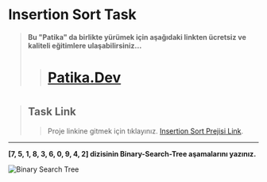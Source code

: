 # Insertion Sort Task
>#### Bu "Patika" da birlikte yürümek için aşağıdaki linkten ücretsiz ve kaliteli eğitimlere ulaşabilirsiniz...
> >
>># [Patika.Dev](https://app.patika.dev/referral/fatihtest)
#
>## Task Link
>
>>Proje linkine gitmek için tıklayınız. [Insertion Sort Prejisi Link](https://app.patika.dev/courses/veri-yapilari-ve-algoritmalar/merge-sort-proje).
---

**[7, 5, 1, 8, 3, 6, 0, 9, 4, 2] dizisinin Binary-Search-Tree aşamalarını yazınız.**

![Binary Search Tree](C:\Users\grafi\AndroidStudioProjects\patikaalgoritma\src\Picture\BinarySearchTree.png)
